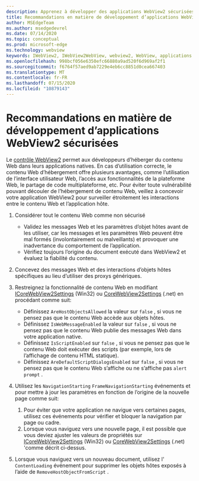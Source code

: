 ```yaml
---
description: Apprenez à développer des applications WebView2 sécurisées
title: Recommandations en matière de développement d’applications WebView2 sécurisées
author: MSEdgeTeam
ms.author: msedgedevrel
ms.date: 07/14/2020
ms.topic: conceptual
ms.prod: microsoft-edge
ms.technology: webview
keywords: IWebView2, IWebView2WebView, webview2, WebView, applications Win32, Win32, Edge, ICoreWebView2, ICoreWebView2Host, contrôle de navigateur, html Edge, sécurité
ms.openlocfilehash: 998bcf056e6350efc66880a9ad520f6d969af2f1
ms.sourcegitcommit: f6764f57aed9ab7229e4eb6cc8851d0cea667403
ms.translationtype: MT
ms.contentlocale: fr-FR
ms.lasthandoff: 07/15/2020
ms.locfileid: "10879143"
---
```

# Recommandations en matière de développement d’applications WebView2 sécurisées

Le [contrôle WebView2](https://docs.microsoft.com/microsoft-edge/webview2/) permet aux développeurs d’héberger du contenu Web dans leurs applications natives. En cas d’utilisation correcte, le contenu Web d’hébergement offre plusieurs avantages, comme l’utilisation de l’interface utilisateur Web, l’accès aux fonctionnalités de la plateforme Web, le partage de code multiplateforme, etc. Pour éviter toute vulnérabilité pouvant découler de l’hébergement de contenu Web, veillez à concevoir votre application WebView2 pour surveiller étroitement les interactions entre le contenu Web et l’application hôte. 

1. Considérer tout le contenu Web comme non sécurisé
    - Validez les messages Web et les paramètres d’objet hôtes avant de les utiliser, car les messages et les paramètres Web peuvent être mal formés (involontairement ou malveillants) et provoquer une inadvertance du comportement de l’application.
    - Vérifiez toujours l’origine du document exécuté dans WebView2 et évaluez la fiabilité du contenu. 

2. Concevez des messages Web et des interactions d’objets hôtes spécifiques au lieu d’utiliser des proxys génériques.

3. Restreignez la fonctionnalité de contenu Web en modifiant [ICoreWebView2Settings](../reference/win32/0-9-538/icorewebview2settings.md) (Win32) ou [CoreWebView2Settings](../reference/dotnet/0-9-538/microsoft-web-webview2-core-corewebview2settings.md) (.net) en procédant comme suit:
    - Définissez `AreHostObjectsAllowed` la valeur sur `false` , si vous ne pensez pas que le contenu Web accède aux objets hôtes.
    - Définissez `IsWebMessageEnabled` la valeur sur `false` , si vous ne pensez pas que le contenu Web publie des messages Web dans votre application native. 
    - Définissez `IsScriptEnabled` sur `false` , si vous ne pensez pas que le contenu Web doit exécuter des scripts (par exemple, lors de l’affichage de contenu HTML statique).
    - Définissez `AreDefaultScriptDialogsEnabled` sur `false` , si vous ne pensez pas que le contenu Web s’affiche ou ne s’affiche pas `alert` `prompt` .

4. Utilisez les `NavigationStarting` `FrameNavigationStarting` événements et pour mettre à jour les paramètres en fonction de l’origine de la nouvelle page comme suit:
    1. Pour éviter que votre application ne navigue vers certaines pages, utilisez ces événements pour vérifier et bloquer la navigation par page ou cadre. 
    2. Lorsque vous naviguez vers une nouvelle page, il est possible que vous deviez ajuster les valeurs de propriétés sur [ICoreWebView2Settings](../reference/win32/0-9-538/icorewebview2settings.md) (Win32) ou [CoreWebView2Settings](../reference/dotnet/0-9-538/microsoft-web-webview2-core-corewebview2settings.md) (.net) 'comme décrit ci-dessus.

5. Lorsque vous naviguez vers un nouveau document, utilisez l' `ContentLoading` événement pour supprimer les objets hôtes exposés à l’aide de `RemoveHostObjectFromScript` . 